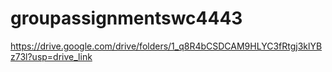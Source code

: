 # groupassignmentswc4443

https://drive.google.com/drive/folders/1_q8R4bCSDCAM9HLYC3fRtgj3klYBz73l?usp=drive_link
